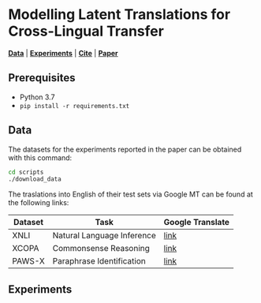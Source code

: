 # Modelling Latent Translations for Cross-Lingual Transfer

[**Data**](#data) | [**Experiments**](#experiments) | [**Cite**](#cite) | [**Paper**](https://ducdauge.github.io/files/)

## Prerequisites

- Python 3.7
- ```pip install -r requirements.txt```

## Data
The datasets for the experiments reported in the paper can be obtained with this command:

```bash
cd scripts
./download_data
```

The traslations into English of their test sets via Google MT can be found at the following links:

| Dataset | Task | Google Translate |
| --- | --- | --- |
|XNLI|Natural Language Inference|[link](https://console.cloud.google.com/storage/browser/xtreme_translations/XNLI)|
|XCOPA|Commonsense Reasoning|[link](https://github.com/cambridgeltl/xcopa/tree/master/data-gmt)|
|PAWS-X|Paraphrase Identification|[link](https://console.cloud.google.com/storage/browser/xtreme_translations/PAWSX)|

## Experiments
